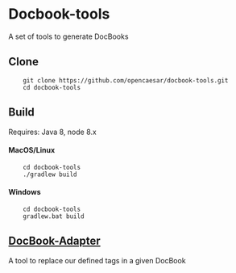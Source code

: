 # Docbook-tools
A set of tools to generate DocBooks

## Clone
```
    git clone https://github.com/opencaesar/docbook-tools.git
    cd docbook-tools
```

## Build 
Requires: Java 8, node 8.x 
#### MacOS/Linux
```
    cd docbook-tools
    ./gradlew build
```

#### Windows
```
    cd docbook-tools
    gradlew.bat build
```    

## [DocBook-Adapter](docbook-tools/docbook-adapter/README.md)
A tool to replace our defined tags in a given DocBook